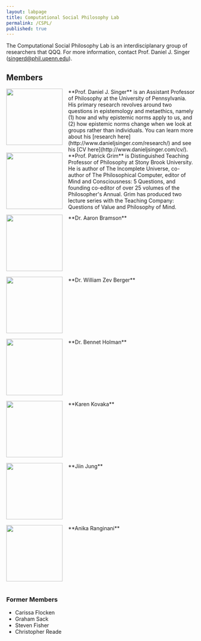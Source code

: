 ```yaml
---
layout: labpage
title: Computational Social Philosophy Lab
permalink: /CSPL/
published: true
---
```


The Computational Social Philosophy Lab is an interdisciplanary group of researchers that QQQ.  For more information, contact Prof. Daniel J. Singer ([singerd@phil.upenn.edu](mailto:singerd@phil.upenn.edu)).

## Members

<img src="http://www.danieljsinger.com/images/mephoto.png" style="width: 150px; float: left; margin: 0px 15px 15px 0px;" />
**Prof. Daniel J. Singer** is an Assistant Professor of Philosophy at the University of Pennsylvania.  His primary research revolves around two questions in epistemology and metaethics, namely (1) how and why epistemic norms apply to us, and (2) how epistemic norms change when we look at groups rather than individuals.  You can learn more about his [research here](http://www.danieljsinger.com/research/) and see his [CV here](http://www.danieljsinger.com/cv/).


<br style="clear:both" />


<img src="http://www.danieljsinger.com/images/Grim.jpg" style="width: 150px; float: left; margin: 0px 15px 15px 0px;" />
**Prof. Patrick Grim** is Distinguished Teaching Professor of Philosophy at Stony Brook University. He is author of The Incomplete Universe, co-author of The Philosophical Computer, editor of Mind and Consciousness: 5 Questions, and founding co-editor of over 25 volumes of the Philosopher's Annual. Grim has produced two lecture series with the Teaching Company: Questions of Value and Philosophy of Mind.


<br style="clear:both" />

<img src="http://www.danieljsinger.com/images/quaker.jpg" style="width: 150px; float: left; margin: 0px 15px 15px 0px;" />
**Dr. Aaron Bramson**

<br style="clear:both" />

<img src="http://www.danieljsinger.com/images/quaker.jpg" style="width: 150px; float: left; margin: 0px 15px 15px 0px;" />
**Dr. William Zev Berger**

<br style="clear:both" />

<img src="http://www.danieljsinger.com/images/quaker.jpg" style="width: 150px; float: left; margin: 0px 15px 15px 0px;" />
**Dr. Bennet Holman**

<br style="clear:both" />

<img src="http://www.danieljsinger.com/images/quaker.jpg" style="width: 150px; float: left; margin: 0px 15px 15px 0px;" />
**Karen Kovaka**

<br style="clear:both" />

<img src="http://www.danieljsinger.com/images/quaker.jpg" style="width: 150px; float: left; margin: 0px 15px 15px 0px;" />
**Jiin Jung**

<br style="clear:both" />

<img src="http://www.danieljsinger.com/images/quaker.jpg" style="width: 150px; float: left; margin: 0px 15px 15px 0px;" />
**Anika Ranginani**

<br style="clear:both" />




### Former Members
* Carissa Flocken
* Graham Sack
* Steven Fisher
* Christopher Reade
